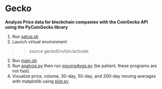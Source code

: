 # Gecko

**Analyze Price data for blockchain companies with the CoinGecko API using the PyCoinGecko library**

1. Run [setup.sh](setup.py)
2. Launch virtual environment
>> source geckoEnv/bin/activate
2. Run [main.sh](main.sh)
3. Run [analyze.py](analyze.py) then run [movingAvgs.py](movingAvgs.py) (be patient, these programs are not fast).
4. Visualize price, volume, 30-day, 50-day, and 200-day moving averages with matplotlib using [plot.py](plot.py)
